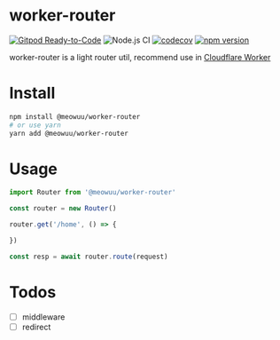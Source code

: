 # worker-router
[![Gitpod Ready-to-Code](https://img.shields.io/badge/Gitpod-Ready--to--Code-blue?logo=gitpod)](https://gitpod.io/#https://github.com/meowuu/worker-router) 
![Node.js CI](https://github.com/meowuu/worker-router/workflows/Node.js%20CI/badge.svg?branch=master)
[![codecov](https://codecov.io/gh/meowuu/worker-router/branch/master/graph/badge.svg)](https://codecov.io/gh/meowuu/worker-router)
[![npm version](https://img.shields.io/npm/v/@meowuu/worker-router.svg)](https://www.npmjs.com/package/@meowuu/worker-router)

worker-router is a light router util, recommend use in [Cloudflare Worker](https://workers.cloudflare.com/)

# Install

``` bash
npm install @meowuu/worker-router
# or use yarn
yarn add @meowuu/worker-router
```

# Usage

``` javascript
import Router from '@meowuu/worker-router'

const router = new Router()

router.get('/home', () => {

})

const resp = await router.route(request)
```

# Todos
- [ ] middleware
- [ ] redirect
